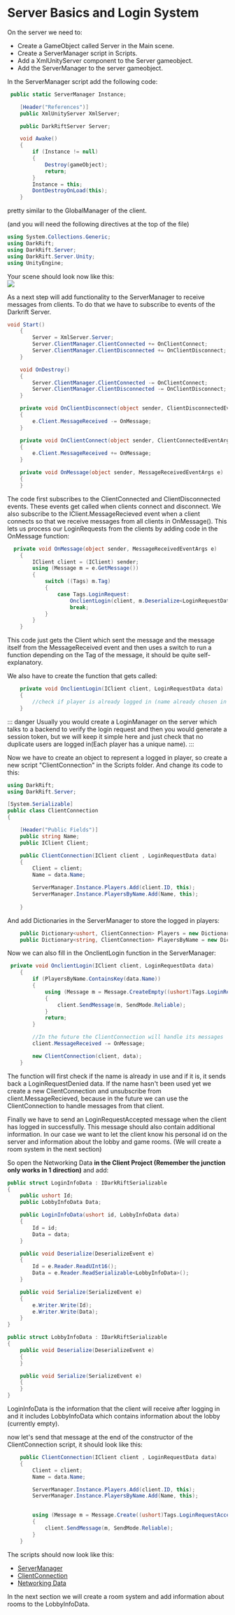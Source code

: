 # Server Basics and Login System
On the server we need to:
- Create a GameObject called Server in the Main scene.
- Create a ServerManager script in Scripts.
- Add a XmlUnityServer component to the Server gameobject.
- Add the ServerManager to the server gameobject.

In the ServerManager script add the following code:

```csharp
 public static ServerManager Instance;

    [Header("References")]
    public XmlUnityServer XmlServer;

    public DarkRiftServer Server;

    void Awake()
    {
        if (Instance != null)
        {
            Destroy(gameObject);
            return;
        }
        Instance = this;
        DontDestroyOnLoad(this);
    }
```
pretty similar to the GlobalManager of the client.

(and you will need the following directives at the top of the file)
```csharp
using System.Collections.Generic;
using DarkRift;
using DarkRift.Server;
using DarkRift.Server.Unity;
using UnityEngine;
```

Your scene should look now like this:\
![](https://i.imgur.com/5qcXtSz.png)


As a next step will add functionality to the ServerManager to receive messages from clients. To do that we have to subscribe to events of the Darkrift Server.
```csharp
void Start()
    {
        Server = XmlServer.Server;
        Server.ClientManager.ClientConnected += OnClientConnect;
        Server.ClientManager.ClientDisconnected += OnClientDisconnect;
    }

    void OnDestroy()
    {
        Server.ClientManager.ClientConnected -= OnClientConnect;
        Server.ClientManager.ClientDisconnected -= OnClientDisconnect;
    }

    private void OnClientDisconnect(object sender, ClientDisconnectedEventArgs e)
    {
        e.Client.MessageReceived -= OnMessage;
    }

    private void OnClientConnect(object sender, ClientConnectedEventArgs e)
    {
        e.Client.MessageReceived += OnMessage;
    }

    private void OnMessage(object sender, MessageReceivedEventArgs e)
    {
    }
```

The code first subscribes to the ClientConnected and ClientDisconnected events. These events get called when clients connect and disconnect. We also subscribe to the IClient.MessageRecieved event when a client connects so that we receive messages from all clients in OnMessage(). This lets us process our LoginRequests from the clients by adding code in the OnMessage function:

```csharp
  private void OnMessage(object sender, MessageReceivedEventArgs e)
    {
        IClient client = (IClient) sender;
        using (Message m = e.GetMessage())
        {
            switch ((Tags) m.Tag)
            {
                case Tags.LoginRequest:
                    OnclientLogin(client, m.Deserialize<LoginRequestData>());
                    break;
            }
        }
    }
```
This code just gets the Client which sent the message and the message itself from the MessageReceived event and then uses a switch to run a function depending on the Tag of the message, it should be quite self-explanatory.


We also have to create the function that gets called:
```csharp
    private void OnclientLogin(IClient client, LoginRequestData data)
    {
        //check if player is already logged in (name already chosen in our case) and if not create a new object to represent a logged in client.
    }
```

::: danger 
Usually you would create a LoginManager on the server which talks to a backend to verify the login request and then you would generate a session token, but we will keep it simple here and just check that no duplicate users are logged in(Each player has a unique name).
:::

Now we have to create an object to represent a logged in player, so create a new script "ClientConnection" in the Scripts folder. And change its code to this:
```csharp
using DarkRift;
using DarkRift.Server;

[System.Serializable]
public class ClientConnection
{

    [Header("Public Fields")]
    public string Name;
    public IClient Client;

    public ClientConnection(IClient client , LoginRequestData data)
    {
        Client = client;
        Name = data.Name;

        ServerManager.Instance.Players.Add(client.ID, this);
        ServerManager.Instance.PlayersByName.Add(Name, this);
     
    }
```

And add Dictionaries in the ServerManager to store the logged in players:
```csharp
    public Dictionary<ushort, ClientConnection> Players = new Dictionary<ushort, ClientConnection>();
    public Dictionary<string, ClientConnection> PlayersByName = new Dictionary<string, ClientConnection>();
```

Now we can also fill in the OnclientLogin function in the ServerManager:
```csharp
 private void OnclientLogin(IClient client, LoginRequestData data)
    {
        if (PlayersByName.ContainsKey(data.Name))
        {
            using (Message m = Message.CreateEmpty((ushort)Tags.LoginRequestDenied))
            {
                client.SendMessage(m, SendMode.Reliable);
            }
            return;
        }

        //In the future the ClientConnection will handle its messages
        client.MessageReceived -= OnMessage;

        new ClientConnection(client, data);
    }
```
The function will first check if the name is already in use and if it is, it sends back a LoginRequestDenied data.
If the name hasn't been used yet we create a new ClientConnection and unsubscribe from client.MessageRecieved, because in the future we can use the ClientConnection to handle messages from that client.

Finally we have to send an LoginRequestAccepted message when the client has logged in successfully. This message should also contain additional information. In our case we want to let the client know his personal id on the server and information about the lobby and game rooms. (We will create a room system in the next section)

So open the Networking Data **in the Client Project (Remember the junction only works in 1 direction)** and add:
```csharp
public struct LoginInfoData : IDarkRiftSerializable
{
    public ushort Id;
    public LobbyInfoData Data;

    public LoginInfoData(ushort id, LobbyInfoData data)
    {
        Id = id;
        Data = data;
    }

    public void Deserialize(DeserializeEvent e)
    {
        Id = e.Reader.ReadUInt16();
        Data = e.Reader.ReadSerializable<LobbyInfoData>();
    }

    public void Serialize(SerializeEvent e)
    {
        e.Writer.Write(Id);
        e.Writer.Write(Data);
    }
}

public struct LobbyInfoData : IDarkRiftSerializable
{
    public void Deserialize(DeserializeEvent e)
    {
    }

    public void Serialize(SerializeEvent e)
    {
    }
}
```

LoginInfoData is the information that the client will receive after logging in and it includes LobbyInfoData which contains information about the lobby (currently empty).

now let's send that message at the end of the constructor of the ClientConnection script, it should look like this:
```csharp
    public ClientConnection(IClient client , LoginRequestData data)
    {
        Client = client;
        Name = data.Name;

        ServerManager.Instance.Players.Add(client.ID, this);
        ServerManager.Instance.PlayersByName.Add(Name, this);

       
        using (Message m = Message.Create((ushort)Tags.LoginRequestAccepted, new LoginInfoData(client.ID, new LobbyInfoData())))
        {
            client.SendMessage(m, SendMode.Reliable);
        }
    }
```

The scripts should now look like this:
- [ServerManager](https://pastebin.com/V4eKfd3Q)
- [ClientConnection](https://pastebin.com/yRxZ49u4)
- [Networking Data](https://pastebin.com/2vvSRGVB)

In the next section we will create a room system and add information about rooms to the LobbyInfoData.